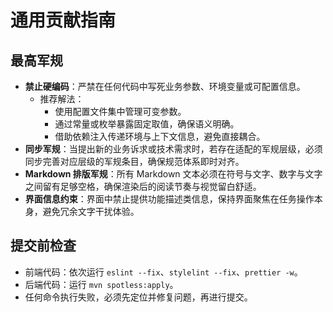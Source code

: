 # 通用贡献指南

## 最高军规

- **禁止硬编码**：严禁在任何代码中写死业务参数、环境变量或可配置信息。
  - 推荐解法：
    - 使用配置文件集中管理可变参数。
    - 通过常量或枚举暴露固定取值，确保语义明确。
    - 借助依赖注入传递环境与上下文信息，避免直接耦合。
- **同步军规**：当提出新的业务诉求或技术需求时，若存在适配的军规层级，必须同步完善对应层级的军规条目，确保规范体系即时对齐。
- **Markdown 排版军规**：所有 Markdown 文本必须在符号与文字、数字与文字之间留有足够空格，确保渲染后的阅读节奏与视觉留白舒适。
- **界面信息约束**：界面中禁止提供功能描述类信息，保持界面聚焦在任务操作本身，避免冗余文字干扰体验。

## 提交前检查

- 前端代码：依次运行 `eslint --fix`、`stylelint --fix`、`prettier -w`。
- 后端代码：运行 `mvn spotless:apply`。
- 任何命令执行失败，必须先定位并修复问题，再进行提交。

